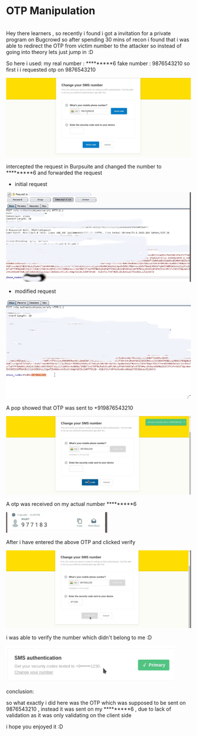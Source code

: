 # OTP Manipulation
<br>
Hey there learners , so recently i found i got a invitation for a private program on Bugcrowd so after spending 30 mins of recon i found that i was able to redirect the OTP from victim number to the attacker so instead of going into theory lets just jump in :D </br>

So here i used:
my real number : *********6
fake number : 9876543210 
so first i i requested otp on 9876543210 

![](1.png)


 intercepted the request in Burpsuite and changed the number to *********6
 and forwarded the request

* initial request

![](2.png)

* modified request 

![](3.png)

A pop showed that OTP was sent to +919876543210

![](4.png)

A otp was received on my actual number *********6

![](5.png)

 After i have entered the above OTP and clicked verify

![](6.png)

i was able to verify the number which didn't belong to me :D

![](7.png)



conclusion:

so what exactly i did here was the OTP which was supposed to be sent on 9876543210 , instead it was sent on my *********6 , due to lack of validation as it was only validating on the client side 

i hope you enjoyed it :D

